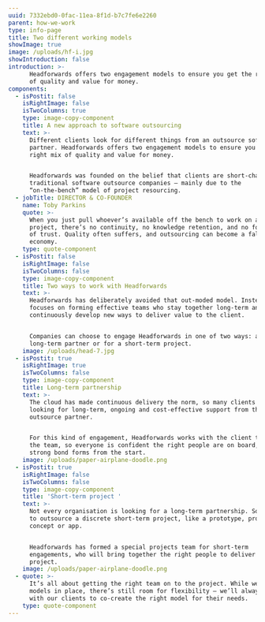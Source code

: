 ```yaml
---
uuid: 7332ebd0-0fac-11ea-8f1d-b7c7fe6e2260
parent: how-we-work
type: info-page
title: Two different working models
showImage: true
image: /uploads/hf-i.jpg
showIntroduction: false
introduction: >-
      Headforwards offers two engagement models to ensure you get the right mix
      of quality and value for money.
components:
  - isPostit: false
    isRightImage: false
    isTwoColumns: true
    type: image-copy-component
    title: A new approach to software outsourcing
    text: >-
      Different clients look for different things from an outsource software
      partner. Headforwards offers two engagement models to ensure you get the
      right mix of quality and value for money. 


      Headforwards was founded on the belief that clients are short-changed by
      traditional software outsource companies – mainly due to the
      “on-the-bench” model of project resourcing.
  - jobTitle: DIRECTOR & CO-FOUNDER
    name: Toby Parkins
    quote: >-
      When you just pull whoever’s available off the bench to work on a client
      project, there’s no continuity, no knowledge retention, and no foundation
      of trust. Quality often suffers, and outsourcing can become a false
      economy.
    type: quote-component
  - isPostit: false
    isRightImage: false
    isTwoColumns: false
    type: image-copy-component
    title: Two ways to work with Headforwards
    text: >-
      Headforwards has deliberately avoided that out-moded model. Instead, it
      focuses on forming effective teams who stay together long-term and
      continuously develop new ways to deliver value to the client.


      Companies can choose to engage Headforwards in one of two ways: as a
      long-term partner or for a short-term project.
    image: /uploads/head-7.jpg
  - isPostit: true
    isRightImage: true
    isTwoColumns: false
    type: image-copy-component
    title: Long-term partnership
    text: >-
      The cloud has made continuous delivery the norm, so many clients are
      looking for long-term, ongoing and cost-effective support from their
      outsource partner. 


      For this kind of engagement, Headforwards works with the client to recruit
      the team, so everyone is confident the right people are on board, and a
      strong bond forms from the start.
    image: /uploads/paper-airplane-doodle.png
  - isPostit: true
    isRightImage: false
    isTwoColumns: false
    type: image-copy-component
    title: 'Short-term project '
    text: >-
      Not every organisation is looking for a long-term partnership. Some want
      to outsource a discrete short-term project, like a prototype, proof of
      concept or app. 


      Headforwards has formed a special projects team for short-term
      engagements, who will bring together the right people to deliver each
      project.
    image: /uploads/paper-airplane-doodle.png
  - quote: >-
      It’s all about getting the right team on to the project. While we have two
      models in place, there’s still room for flexibility – we’ll always work
      with our clients to co-create the right model for their needs.
    type: quote-component
---
```



